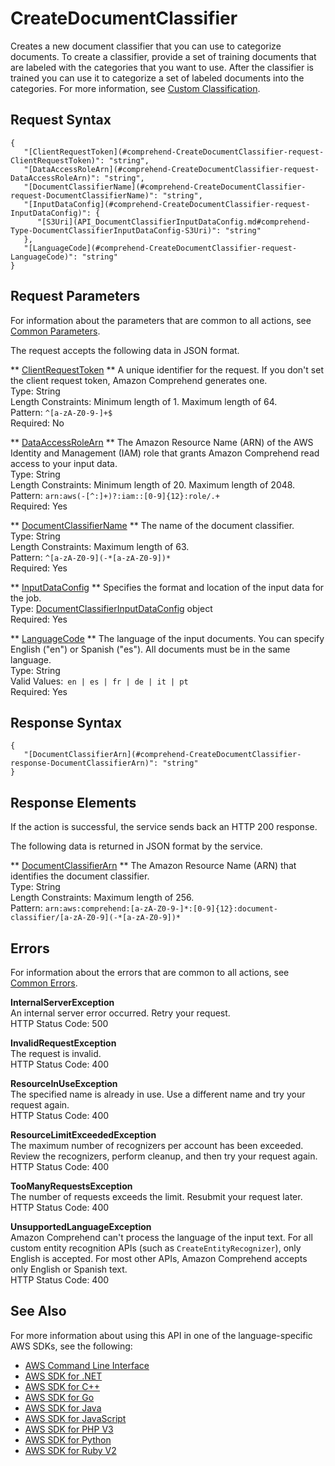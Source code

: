 # CreateDocumentClassifier<a name="API_CreateDocumentClassifier"></a>

Creates a new document classifier that you can use to categorize documents\. To create a classifier, provide a set of training documents that are labeled with the categories that you want to use\. After the classifier is trained you can use it to categorize a set of labeled documents into the categories\. For more information, see [Custom Classification](how-document-classification.md)\.

## Request Syntax<a name="API_CreateDocumentClassifier_RequestSyntax"></a>

```
{
   "[ClientRequestToken](#comprehend-CreateDocumentClassifier-request-ClientRequestToken)": "string",
   "[DataAccessRoleArn](#comprehend-CreateDocumentClassifier-request-DataAccessRoleArn)": "string",
   "[DocumentClassifierName](#comprehend-CreateDocumentClassifier-request-DocumentClassifierName)": "string",
   "[InputDataConfig](#comprehend-CreateDocumentClassifier-request-InputDataConfig)": { 
      "[S3Uri](API_DocumentClassifierInputDataConfig.md#comprehend-Type-DocumentClassifierInputDataConfig-S3Uri)": "string"
   },
   "[LanguageCode](#comprehend-CreateDocumentClassifier-request-LanguageCode)": "string"
}
```

## Request Parameters<a name="API_CreateDocumentClassifier_RequestParameters"></a>

For information about the parameters that are common to all actions, see [Common Parameters](CommonParameters.md)\.

The request accepts the following data in JSON format\.

 ** [ClientRequestToken](#API_CreateDocumentClassifier_RequestSyntax) **   <a name="comprehend-CreateDocumentClassifier-request-ClientRequestToken"></a>
A unique identifier for the request\. If you don't set the client request token, Amazon Comprehend generates one\.  
Type: String  
Length Constraints: Minimum length of 1\. Maximum length of 64\.  
Pattern: `^[a-zA-Z0-9-]+$`   
Required: No

 ** [DataAccessRoleArn](#API_CreateDocumentClassifier_RequestSyntax) **   <a name="comprehend-CreateDocumentClassifier-request-DataAccessRoleArn"></a>
The Amazon Resource Name \(ARN\) of the AWS Identity and Management \(IAM\) role that grants Amazon Comprehend read access to your input data\.  
Type: String  
Length Constraints: Minimum length of 20\. Maximum length of 2048\.  
Pattern: `arn:aws(-[^:]+)?:iam::[0-9]{12}:role/.+`   
Required: Yes

 ** [DocumentClassifierName](#API_CreateDocumentClassifier_RequestSyntax) **   <a name="comprehend-CreateDocumentClassifier-request-DocumentClassifierName"></a>
The name of the document classifier\.  
Type: String  
Length Constraints: Maximum length of 63\.  
Pattern: `^[a-zA-Z0-9](-*[a-zA-Z0-9])*`   
Required: Yes

 ** [InputDataConfig](#API_CreateDocumentClassifier_RequestSyntax) **   <a name="comprehend-CreateDocumentClassifier-request-InputDataConfig"></a>
Specifies the format and location of the input data for the job\.  
Type: [DocumentClassifierInputDataConfig](API_DocumentClassifierInputDataConfig.md) object  
Required: Yes

 ** [LanguageCode](#API_CreateDocumentClassifier_RequestSyntax) **   <a name="comprehend-CreateDocumentClassifier-request-LanguageCode"></a>
The language of the input documents\. You can specify English \("en"\) or Spanish \("es"\)\. All documents must be in the same language\.  
Type: String  
Valid Values:` en | es | fr | de | it | pt`   
Required: Yes

## Response Syntax<a name="API_CreateDocumentClassifier_ResponseSyntax"></a>

```
{
   "[DocumentClassifierArn](#comprehend-CreateDocumentClassifier-response-DocumentClassifierArn)": "string"
}
```

## Response Elements<a name="API_CreateDocumentClassifier_ResponseElements"></a>

If the action is successful, the service sends back an HTTP 200 response\.

The following data is returned in JSON format by the service\.

 ** [DocumentClassifierArn](#API_CreateDocumentClassifier_ResponseSyntax) **   <a name="comprehend-CreateDocumentClassifier-response-DocumentClassifierArn"></a>
The Amazon Resource Name \(ARN\) that identifies the document classifier\.  
Type: String  
Length Constraints: Maximum length of 256\.  
Pattern: `arn:aws:comprehend:[a-zA-Z0-9-]*:[0-9]{12}:document-classifier/[a-zA-Z0-9](-*[a-zA-Z0-9])*` 

## Errors<a name="API_CreateDocumentClassifier_Errors"></a>

For information about the errors that are common to all actions, see [Common Errors](CommonErrors.md)\.

 **InternalServerException**   
An internal server error occurred\. Retry your request\.  
HTTP Status Code: 500

 **InvalidRequestException**   
The request is invalid\.  
HTTP Status Code: 400

 **ResourceInUseException**   
The specified name is already in use\. Use a different name and try your request again\.  
HTTP Status Code: 400

 **ResourceLimitExceededException**   
The maximum number of recognizers per account has been exceeded\. Review the recognizers, perform cleanup, and then try your request again\.  
HTTP Status Code: 400

 **TooManyRequestsException**   
The number of requests exceeds the limit\. Resubmit your request later\.  
HTTP Status Code: 400

 **UnsupportedLanguageException**   
Amazon Comprehend can't process the language of the input text\. For all custom entity recognition APIs \(such as `CreateEntityRecognizer`\), only English is accepted\. For most other APIs, Amazon Comprehend accepts only English or Spanish text\.   
HTTP Status Code: 400

## See Also<a name="API_CreateDocumentClassifier_SeeAlso"></a>

For more information about using this API in one of the language\-specific AWS SDKs, see the following:
+  [AWS Command Line Interface](https://docs.aws.amazon.com/goto/aws-cli/comprehend-2017-11-27/CreateDocumentClassifier) 
+  [AWS SDK for \.NET](https://docs.aws.amazon.com/goto/DotNetSDKV3/comprehend-2017-11-27/CreateDocumentClassifier) 
+  [AWS SDK for C\+\+](https://docs.aws.amazon.com/goto/SdkForCpp/comprehend-2017-11-27/CreateDocumentClassifier) 
+  [AWS SDK for Go](https://docs.aws.amazon.com/goto/SdkForGoV1/comprehend-2017-11-27/CreateDocumentClassifier) 
+  [AWS SDK for Java](https://docs.aws.amazon.com/goto/SdkForJava/comprehend-2017-11-27/CreateDocumentClassifier) 
+  [AWS SDK for JavaScript](https://docs.aws.amazon.com/goto/AWSJavaScriptSDK/comprehend-2017-11-27/CreateDocumentClassifier) 
+  [AWS SDK for PHP V3](https://docs.aws.amazon.com/goto/SdkForPHPV3/comprehend-2017-11-27/CreateDocumentClassifier) 
+  [AWS SDK for Python](https://docs.aws.amazon.com/goto/boto3/comprehend-2017-11-27/CreateDocumentClassifier) 
+  [AWS SDK for Ruby V2](https://docs.aws.amazon.com/goto/SdkForRubyV2/comprehend-2017-11-27/CreateDocumentClassifier) 

